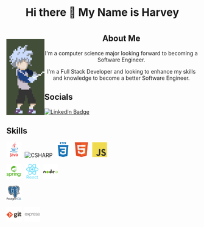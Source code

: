 

<div  align=center>
<h1>Hi there 👋 My Name is Harvey<h1>
</div>

<div>
<!-- <img src=ezgif.com-gif-maker.gif width=100height=100> -->
 <p style="float: left;">
 <img src="ezgif.com-gif-maker.gif" width=100 height=200>
 </p>
  <div align=center>
  <h2>About Me</h2>
  I'm a computer science major looking forward to becoming a Software Engineer.
  
  I'm a Full Stack Developer and looking to enhance my skills and knowledge to become a better Software Engineer. 
  </div>
</div>

## Socials

  <a href="https://www.linkedin.com/in/harvey_munoz1/">
    <img src="https://img.shields.io/badge/LinkedIn-blue?style=for-the-badge&logo=linkedin&logoColor=white" alt="LinkedIn Badge"/>
  </a>





## Skills
<p>
  <img src="https://github.com/devicons/devicon/blob/master/icons/java/java-original-wordmark.svg" title="Java" alt="Java" width="40" height="40"/>&nbsp;
  <img src="https://github.com/devicons/devicon/blob/master/icons/express/csharp-original-wordmark.svg" title="C#" alt="CSHARP" width="40" height="40"/>&nbsp;
 <img src="https://github.com/devicons/devicon/blob/master/icons/css3/css3-plain-wordmark.svg"  title="CSS3" alt="CSS" width="40" height="40"/>&nbsp;
<img src="https://github.com/devicons/devicon/blob/master/icons/html5/html5-original.svg" title="HTML5" alt="HTML" width="40" height="40"/>&nbsp;
<img src="https://github.com/devicons/devicon/blob/master/icons/javascript/javascript-original.svg" title="JavaScript" alt="JavaScript" width="40" height="40"/>&nbsp;
   

  <img src="https://github.com/devicons/devicon/blob/master/icons/spring/spring-original-wordmark.svg" title="Spring" alt="Spring" width="40" height="40"/>&nbsp;
  <img src="https://github.com/devicons/devicon/blob/master/icons/react/react-original-wordmark.svg" title="React" alt="React" width="40" height="40"/>&nbsp;
<img src="https://github.com/devicons/devicon/blob/master/icons/nodejs/nodejs-original-wordmark.svg" title="NodeJS" alt="NodeJS" width="40" height="40"/>&nbsp;


  <img src="https://github.com/devicons/devicon/blob/master/icons/postgresql/postgresql-original-wordmark.svg" title="POSTGRESQL"  alt="POSTGRESQL" width="40" height="40"/>&nbsp;

 <img src="https://github.com/devicons/devicon/blob/master/icons/git/git-original-wordmark.svg" title="GIT" alt="GIT" width="40" height="40"/>&nbsp;
<img src="https://github.com/devicons/devicon/blob/master/icons/express/express-original-wordmark.svg" title="EXPRESS" alt="EXPRESS" width="40" height="40"/>&nbsp;

</p>

